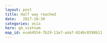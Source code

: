 ```yaml
---
layout: post
title: Half way reached
date:   2017-10-30
categories: asia
hero: gm_vietnam
map_id: ece64554-7b29-11e7-a4a7-024bc0398b11
---
```

